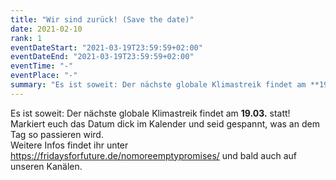 ```yaml
---
title: "Wir sind zurück! (Save the date)"
date: 2021-02-10
rank: 1
eventDateStart: "2021-03-19T23:59:59+02:00"
eventDateEnd: "2021-03-19T23:59:59+02:00"
eventTime: "-"
eventPlace: "-"
summary: "Es ist soweit: Der nächste globale Klimastreik findet am **19.03.** statt! Markiert euch das Datum dick im Kalender und seid gespannt, was an dem Tag so passieren wird."
---
```

Es ist soweit: Der nächste globale Klimastreik findet am **19.03.** statt! Markiert euch das Datum dick im Kalender und seid gespannt, was an dem Tag so passieren wird.\
Weitere Infos findet ihr unter https://fridaysforfuture.de/nomoreemptypromises/ und bald auch auf unseren Kanälen.
